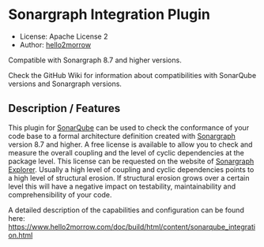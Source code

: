 Sonargraph Integration Plugin
=================

- License: Apache License 2
- Author: [hello2morrow](https://www.hello2morrow.com)

Compatible with Sonargraph 8.7 and higher versions.

Check the GitHub Wiki for information about compatibilities with SonarQube versions and Sonargraph versions.  

## Description / Features
This plugin for [SonarQube](http://www.sonarsource.com/) can be used to check the conformance of your code base to a 
formal architecture definition created with [Sonargraph](https://www.hello2morrow.com/products/sonargraph/architect9) version 8.7 and higher. 
A free license is available to allow you to check and measure the overall coupling and the level of cyclic dependencies at the package level. 
This license can be requested on the website of [Sonargraph Explorer](https://www.hello2morrow.com/products/sonargraph/explorer).
Usually a high level of coupling and cyclic dependencies points to a high level of 
structural erosion. If structural erosion grows over a certain level this will have a negative impact on testability, maintainability and 
comprehensibility of your code.

A detailed description of the capabilities and configuration can be found here: <a href="https://www.hello2morrow.com/doc/build/html/content/sonarqube_integration.html">https://www.hello2morrow.com/doc/build/html/content/sonarqube_integration.html</a> 

